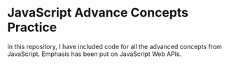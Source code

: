 # JavaScript Advance Concepts Practice

In this repository, I have included code for all the advanced concepts from JavaScript. Emphasis has been put on JavaScript Web APIs.
